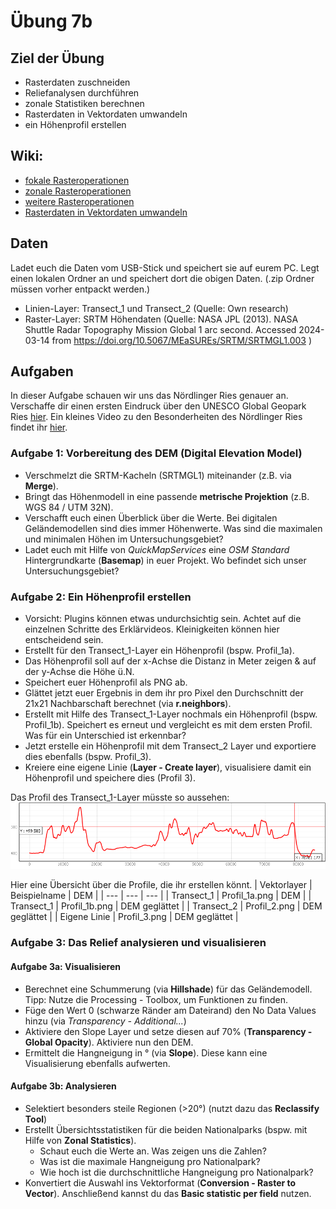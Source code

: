# Übung 7b
## Ziel der Übung
* Rasterdaten zuschneiden  
* Reliefanalysen durchführen
* zonale Statistiken berechnen
* Rasterdaten in Vektordaten umwandeln
* ein Höhenprofil erstellen

## Wiki:
* [fokale Rasteroperationen](https://courses.gistools.geog.uni-heidelberg.de/giscience/gis-einfuehrung/wikis/qgis-Fokale-Funktionen)
* [zonale Rasteroperationen](https://courses.gistools.geog.uni-heidelberg.de/giscience/gis-einfuehrung/wikis/qgis-Zonale-Funktionen)
* [weitere Rasteroperationen](https://courses.gistools.geog.uni-heidelberg.de/giscience/gis-einfuehrung/wikis/qgis-Weitere-Rasterfunktionen)
* [Rasterdaten in Vektordaten umwandeln](https://courses.gistools.geog.uni-heidelberg.de/giscience/gis-einfuehrung/wikis/qgis-Konvertierung)

## Daten
Ladet euch die Daten vom USB-Stick und speichert sie auf eurem PC. Legt einen lokalen Ordner an und speichert dort die obigen Daten. (.zip Ordner müssen vorher entpackt werden.)
* Linien-Layer: Transect_1 und Transect_2 (Quelle: Own research)
* Raster-Layer: SRTM Höhendaten (Quelle: NASA JPL (2013). NASA Shuttle Radar Topography Mission Global 1 arc second. Accessed 2024-03-14 from https://doi.org/10.5067/MEaSUREs/SRTM/SRTMGL1.003 )

## Aufgaben
In dieser Aufgabe schauen wir uns das Nördlinger Ries genauer an. Verschaffe dir einen ersten Eindruck über den UNESCO Global Geopark Ries [hier](https://www.geopark-ries.de/geologie/). Ein kleines Video zu den Besonderheiten des Nördlinger Ries findet ihr [hier](https://www.youtube.com/watch?v=YPRzwbnE6kI).
### Aufgabe 1: Vorbereitung des DEM (Digital Elevation Model)
* Verschmelzt die SRTM-Kacheln (SRTMGL1) miteinander (z.B. via **Merge**).
* Bringt das Höhenmodell in eine passende **metrische Projektion** (z.B. WGS 84 / UTM 32N).
* Verschafft euch einen Überblick über die Werte. Bei digitalen Geländemodellen sind dies immer Höhenwerte. Was sind die maximalen und minimalen Höhen im Untersuchungsgebiet?
* Ladet euch mit Hilfe von *QuickMapServices* eine *OSM Standard* Hintergrundkarte (**Basemap**) in euer Projekt. Wo befindet sich unser Untersuchungsgebiet?

### Aufgabe 2: Ein Höhenprofil erstellen
* Vorsicht: Plugins können etwas undurchsichtig sein. Achtet auf die einzelnen Schritte des Erklärvideos. Kleinigkeiten können hier entscheidend sein.
* Erstellt für den Transect_1-Layer ein Höhenprofil  (bspw. Profil_1a).
* Das Höhenprofil soll auf der x-Achse die Distanz in Meter zeigen & auf der y-Achse die Höhe ü.N.
* Speichert euer Höhenprofil als PNG ab.
* Glättet jetzt euer Ergebnis in dem ihr pro Pixel den Durchschnitt der 21x21 Nachbarschaft berechnet (via **r.neighbors**).
* Erstellt mit Hilfe des Transect_1-Layer nochmals ein Höhenprofil (bspw. Profil_1b). Speichert es erneut und vergleicht es mit dem ersten Profil. Was für ein Unterschied ist erkennbar?
* Jetzt erstelle ein Höhenprofil mit dem Transect_2 Layer und exportiere dies ebenfalls (bspw. Profil_3).
* Kreiere eine eigene Linie (**Layer - Create layer**),  visualisiere damit ein Höhenprofil und speichere dies (Profil 3).

Das Profil des Transect_1-Layer müsste so aussehen:
![profile](profil_noerdlinger_ries.png)

Hier eine Übersicht über die Profile, die ihr erstellen könnt.
| Vektorlayer | Beispielname | DEM |
| --- | --- | --- |
| Transect_1 | Profil_1a.png | DEM |
| Transect_1 | Profil_1b.png | DEM geglättet |
| Transect_2 | Profil_2.png | DEM geglättet |
| Eigene Linie | Profil_3.png | DEM geglättet |




### Aufgabe 3: Das Relief analysieren und visualisieren
#### Aufgabe 3a: Visualisieren
* Berechnet eine Schummerung (via **Hillshade**) für das Geländemodell. Tipp: Nutze die Processing - Toolbox, um Funktionen zu finden.
* Füge den Wert 0 (schwarze Ränder am Dateirand) den No Data Values hinzu (via *Transparency - Additional...*)
* Aktiviere den Slope Layer und setze diesen auf 70% (**Transparency - Global Opacity**). Aktiviere nun den DEM.
* Ermittelt die Hangneigung in ° (via **Slope**). Diese kann eine Visualisierung ebenfalls aufwerten.


#### Aufgabe 3b: Analysieren
* Selektiert besonders steile Regionen (>20°) (nutzt dazu das **Reclassify Tool**)
* Erstellt Übersichtsstatistiken für die beiden Nationalparks (bspw. mit Hilfe von **Zonal Statistics**).
  * Schaut euch die Werte an. Was zeigen uns die Zahlen?
  * Was ist die maximale Hangneigung pro Nationalpark?
  * Wie hoch ist die durchschnittliche Hangneigung pro Nationalpark?
* Konvertiert die Auswahl ins Vektorformat (**Conversion - Raster to Vector**). Anschließend kannst du das **Basic statistic per field** nutzen.



